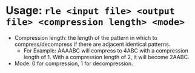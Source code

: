 # Usage: `rle <input file> <output file> <compression length> <mode>`
  
- Compression length: the length of the pattern in which to compress/decompress if there are adjacent identical patterns.<br />
  -  For Example: AAAABC will compress to 4ABC with a compression length of 1. With a compression length of 2, it will become 2AABC. <br />
- Mode: 0 for compression, 1 for decompression.
